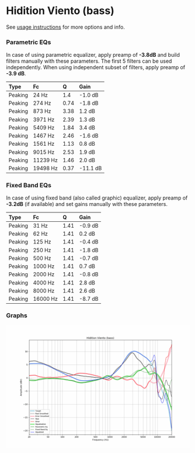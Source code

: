 # Hidition Viento (bass)
See [usage instructions](https://github.com/jaakkopasanen/AutoEq#usage) for more options and info.

### Parametric EQs
In case of using parametric equalizer, apply preamp of **-3.8dB** and build filters manually
with these parameters. The first 5 filters can be used independently.
When using independent subset of filters, apply preamp of **-3.9 dB**.

| Type    | Fc       |    Q | Gain     |
|:--------|:---------|:-----|:---------|
| Peaking | 24 Hz    | 1.4  | -1.0 dB  |
| Peaking | 274 Hz   | 0.74 | -1.8 dB  |
| Peaking | 873 Hz   | 3.38 | 1.2 dB   |
| Peaking | 3971 Hz  | 2.39 | 1.3 dB   |
| Peaking | 5409 Hz  | 1.84 | 3.4 dB   |
| Peaking | 1467 Hz  | 2.46 | -1.6 dB  |
| Peaking | 1561 Hz  | 1.13 | 0.8 dB   |
| Peaking | 9015 Hz  | 2.53 | 1.9 dB   |
| Peaking | 11239 Hz | 1.46 | 2.0 dB   |
| Peaking | 19498 Hz | 0.37 | -11.1 dB |

### Fixed Band EQs
In case of using fixed band (also called graphic) equalizer, apply preamp of **-3.2dB**
(if available) and set gains manually with these parameters.

| Type    | Fc       |    Q | Gain    |
|:--------|:---------|:-----|:--------|
| Peaking | 31 Hz    | 1.41 | -0.9 dB |
| Peaking | 62 Hz    | 1.41 | 0.2 dB  |
| Peaking | 125 Hz   | 1.41 | -0.4 dB |
| Peaking | 250 Hz   | 1.41 | -1.8 dB |
| Peaking | 500 Hz   | 1.41 | -0.7 dB |
| Peaking | 1000 Hz  | 1.41 | 0.7 dB  |
| Peaking | 2000 Hz  | 1.41 | -0.8 dB |
| Peaking | 4000 Hz  | 1.41 | 2.8 dB  |
| Peaking | 8000 Hz  | 1.41 | 2.6 dB  |
| Peaking | 16000 Hz | 1.41 | -8.7 dB |

### Graphs
![](./Hidition%20Viento%20(bass).png)